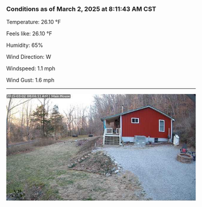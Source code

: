 ### Conditions as of March 2, 2025 at 8:11:43 AM CST 

Temperature: 26.10 &deg;F

Feels like: 26.10 &deg;F

Humidity: 65%

Wind Direction: W

Windspeed: 1.1 mph

Wind Gust: 1.6 mph

---

<img src="./images/latest.jpeg"/>

